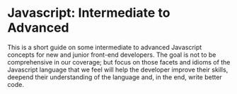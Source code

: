 # Javascript: Intermediate to Advanced


This is a short guide on some intermediate to advanced Javascript concepts for new and junior front-end developers.  The goal is not to be comprehensive in our coverage; but focus on those facets and idioms of the Javascript language that we feel will help the developer improve their skills, deepend their understanding of the language and, in the end, write better code.



